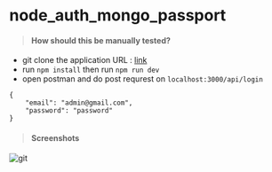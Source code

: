 # node_auth_mongo_passport

> #### How should this be manually tested?
- git clone the application URL : [link](https://github.com/T2Wil/node_auth_mongo_passport.git)
- run `npm install` then run `npm run dev`
- open postman and do post requrest on `localhost:3000/api/login` 
```
{
    "email": "admin@gmail.com",
    "password": "password"
}
```
> #### Screenshots
![git](https://user-images.githubusercontent.com/30593186/90244570-4d4ee000-de31-11ea-9e9f-8819be75c875.png)


